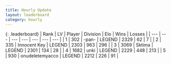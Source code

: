 ```yaml
---
title: Hourly Update
layout: leaderboard
category: hourly
---
```


{: .leaderboard}
| Rank | LV | Player | Division | Elo | Wins | Losses |
| --- | --- | --- | --- | --- | --- | --- |
| <span data-change="0">1</span> | 302 | <span title="ID: 719486">-pan-</span> | LEGEND | <span data-change="0">2329</span> | <span data-change="0">62</span> | <span data-change="0">7</span> |
| <span data-change="1">2</span> | 335 | <span title="ID: 773025">Innocent Key</span> | LEGEND | <span data-change="0">2303</span> | <span data-change="0">963</span> | <span data-change="0">296</span> |
| <span data-change="-1">3</span> | 3069 | <span title="ID: 353063">Sktima</span> | LEGEND | <span data-change="-9">2301</span> | <span data-change="2">134</span> | <span data-change="1">28</span> |
| <span data-change="0">4</span> | 1682 | <span title="ID: 692745">unki</span> | LEGEND | <span data-change="-10">2229</span> | <span data-change="1">448</span> | <span data-change="1">213</span> |
| <span data-change="0">5</span> | 930 | <span title="ID: 188640">onudeletemyacco</span> | LEGEND | <span data-change="0">2212</span> | <span data-change="0">226</span> | <span data-change="0">91</span> |